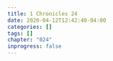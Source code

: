 ```yaml
---
title: 1 Chronicles 24
date: 2020-04-12T12:42:40-04:00
categories: []
tags: []
chapter: "024"
inprogress: false
---
```


